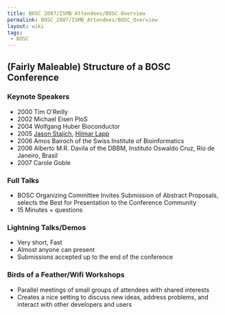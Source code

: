 ```yaml
---
title: BOSC 2007/ISMB Attendees/BOSC Overview
permalink: BOSC_2007/ISMB_Attendees/BOSC_Overview
layout: wiki
tags:
 - BOSC
---
```


## (Fairly Maleable) Structure of a BOSC Conference

### Keynote Speakers

- 2000 Tim O'Reilly
- 2002 Michael Eisen PloS
- 2004 Wolfgang Huber Bioconductor
- 2005 [Jason Stajich](../../Jason_Stajich "wikilink"), [Hilmar
  Lapp](../../Hilmar_Lapp "wikilink")
- 2006 Amos Bairoch of the Swiss Institute of Bioinformatics
- 2006 Alberto M.R. Davila of the DBBM, Instituto Oswaldo Cruz, Rio de
  Janeiro, Brasil
- 2007 Carole Goble

### Full Talks

- BOSC Organizing Committee Invites Submission of Abstract Proposals,
  selects the Best for Presentation to the Conference Community
- 15 Minutes + questions

### Lightning Talks/Demos

- Very short, Fast
- Almost anyone can present
- Submissions accepted up to the end of the conference

### Birds of a Feather/Wifi Workshops

- Parallel meetings of small groups of attendees with shared interests
- Creates a nice setting to discuss new ideas, address problems, and
  interact with other developers and users
